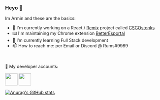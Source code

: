 ### Heyo 👋

Im Armin and these are the basics:

- 🔭 I'm currently working on a React / [Remix](https://remix.run/) project called [CSGOstonks](http://csgostonks.online/)
- ⌨️ I'm maintaining my Chrome extension [BetterEsportal](https://chrome.google.com/webstore/detail/betteresportal/iklnneabdldjlpgnpccikmcgnfedlnbi)
- 🌱 I’m currently learning Full Stack development
- 📫 How to reach me: per Email or Discord @ Rums#9989

<br>

🔗 My developer accounts:
<p align="left">
<a href="https://chrome.google.com/webstore/detail/betteresportal/iklnneabdldjlpgnpccikmcgnfedlnbi" target="blank"><img align="center" src="https://upload.wikimedia.org/wikipedia/commons/c/c5/Google_Chrome_Web_Store_icon_2015.svg" width="40" /></a>
<a href="https://play.google.com/store/apps/developer?id=Armin+Stanitzok" target="blank"><img align="center" src="https://www.logo.wine/a/logo/Google_Play/Google_Play-Icon-Logo.wine.svg" width="40" /></a>

[![Anurag's GitHub stats](https://github-readme-stats.vercel.app/api/top-langs/?username=GODrums&show_icons=true&count_private=true)](https://github.com/anuraghazra/github-readme-stats)



<!--
- 🔭 I’m currently working on ...
- 🌱 I’m currently learning ...
- 👯 I’m looking to collaborate on ...
- 🤔 I’m looking for help with ...
- 💬 Ask me about ...
- 📫 How to reach me: ...
- 😄 Pronouns: ...
- ⚡ Fun fact: ...
-->
